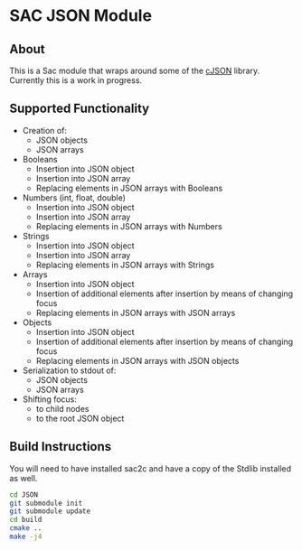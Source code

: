 # SAC JSON Module
## About
This is a Sac module that wraps around some of the [cJSON](https://github.com/DaveGamble/cJSON) library.
Currently this is a work in progress.

## Supported Functionality
- Creation of:
	- JSON objects
	- JSON arrays
- Booleans
	- Insertion into JSON object
	- Insertion into JSON array
	- Replacing elements in JSON arrays with Booleans
- Numbers (int, float, double)
	- Insertion into JSON object
	- Insertion into JSON array
	- Replacing elements in JSON arrays with Numbers
- Strings
	- Insertion into JSON object
	- Insertion into JSON array
	- Replacing elements in JSON arrays with Strings
- Arrays
	- Insertion into JSON object
	- Insertion of additional elements after insertion by means of changing focus
	- Replacing elements in JSON arrays with JSON arrays
- Objects
	- Insertion into JSON object
	- Insertion of additional elements after insertion by means of changing focus
	- Replacing elements in JSON arrays with JSON objects
- Serialization to stdout of:
	- JSON objects
	- JSON arrays
- Shifting focus:
	- to child nodes
	- to the root JSON object

## Build Instructions
You will need to have installed sac2c and have a copy of the Stdlib installed as well.
```bash
cd JSON
git submodule init
git submodule update
cd build
cmake ..
make -j4
```
